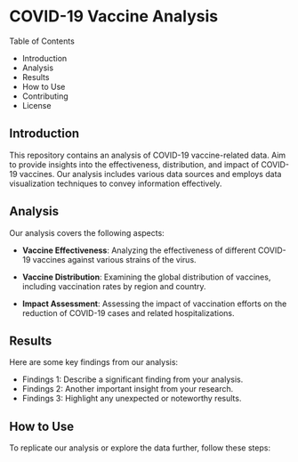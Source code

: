 # COVID-19 Vaccine Analysis

Table of Contents

- Introduction
- Analysis
- Results
- How to Use
- Contributing
- License

## Introduction

This repository contains an analysis of COVID-19 vaccine-related data. Aim to provide insights into the effectiveness, distribution, and impact of COVID-19 vaccines. Our analysis includes various data sources and employs data visualization techniques to convey information effectively.


## Analysis

Our analysis covers the following aspects:

- **Vaccine Effectiveness**: Analyzing the effectiveness of different COVID-19 vaccines against various strains of the virus.

- **Vaccine Distribution**: Examining the global distribution of vaccines, including vaccination rates by region and country.

- **Impact Assessment**: Assessing the impact of vaccination efforts on the reduction of COVID-19 cases and related hospitalizations.

## Results

Here are some key findings from our analysis:

- Findings 1: Describe a significant finding from your analysis.
- Findings 2: Another important insight from your research.
- Findings 3: Highlight any unexpected or noteworthy results.

## How to Use

To replicate our analysis or explore the data further, follow these steps:
